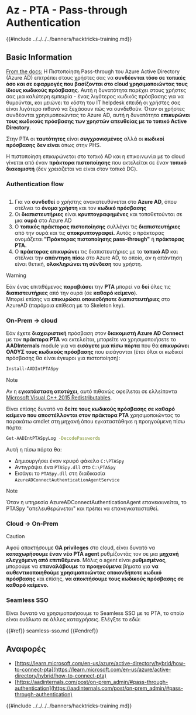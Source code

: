 # Az - PTA - Pass-through Authentication

{{#include ../../../../banners/hacktricks-training.md}}

## Basic Information

[From the docs:](https://learn.microsoft.com/en-us/entra/identity/hybrid/connect/how-to-connect-pta) Η Πιστοποίηση Pass-through του Azure Active Directory (Azure AD) επιτρέπει στους χρήστες σας να **συνδέονται τόσο σε τοπικές όσο και σε εφαρμογές που βασίζονται στο cloud χρησιμοποιώντας τους ίδιους κωδικούς πρόσβασης**. Αυτή η δυνατότητα παρέχει στους χρήστες σας μια καλύτερη εμπειρία - ένας λιγότερος κωδικός πρόσβασης για να θυμούνται, και μειώνει τα κόστη του IT helpdesk επειδή οι χρήστες σας είναι λιγότερο πιθανό να ξεχάσουν πώς να συνδεθούν. Όταν οι χρήστες συνδέονται χρησιμοποιώντας το Azure AD, αυτή η δυνατότητα **επικυρώνει τους κωδικούς πρόσβασης των χρηστών απευθείας με το τοπικό Active Directory**.

Στην PTA οι **ταυτότητες** είναι **συγχρονισμένες** αλλά οι **κωδικοί πρόσβασης** **δεν είναι** όπως στην PHS.

Η πιστοποίηση επικυρώνεται στο τοπικό AD και η επικοινωνία με το cloud γίνεται από έναν **πράκτορα πιστοποίησης** που εκτελείται σε έναν **τοπικό διακομιστή** (δεν χρειάζεται να είναι στον τοπικό DC).

### Authentication flow

<figure><img src="../../../../images/image (92).png" alt=""><figcaption></figcaption></figure>

1. Για να **συνδεθεί** ο χρήστης ανακατευθύνεται στο **Azure AD**, όπου στέλνει το **όνομα χρήστη** και τον **κωδικό πρόσβασης**
2. Οι **διαπιστευτήριες** είναι **κρυπτογραφημένες** και τοποθετούνται σε μια **ουρά** στο Azure AD
3. Ο **τοπικός πράκτορας πιστοποίησης** συλλέγει τις **διαπιστευτήριες** από την ουρά και τις **αποκρυπτογραφεί**. Αυτός ο πράκτορας ονομάζεται **"Πράκτορας πιστοποίησης pass-through"** ή **πράκτορας PTA.**
4. Ο **πράκτορας** **επικυρώνει** τις διαπιστευτήριες με το **τοπικό AD** και στέλνει την **απάντηση** **πίσω** στο Azure AD, το οποίο, αν η απάντηση είναι θετική, **ολοκληρώνει τη σύνδεση** του χρήστη.

> [!WARNING]
> Εάν ένας επιτιθέμενος **παραβιάσει** την **PTA** μπορεί να **δεί** όλες τις **διαπιστευτήριες** από την ουρά (σε **καθαρό κείμενο**).\
> Μπορεί επίσης να **επικυρώσει οποιεσδήποτε διαπιστευτήριες** στο AzureAD (παρόμοια επίθεση με το Skeleton key).

### On-Prem -> cloud

Εάν έχετε **διαχειριστική** πρόσβαση στον **διακομιστή Azure AD Connect** με τον **πράκτορα PTA** να εκτελείται, μπορείτε να χρησιμοποιήσετε το **AADInternals** module για να **εισάγετε μια πίσω πόρτα** που θα **επικυρώνει ΟΛΟΥΣ τους κωδικούς πρόσβασης** που εισάγονται (έτσι όλοι οι κωδικοί πρόσβασης θα είναι έγκυροι για πιστοποίηση):
```bash
Install-AADIntPTASpy
```
> [!NOTE]
> Αν η **εγκατάσταση αποτύχει**, αυτό πιθανώς οφείλεται σε ελλείποντα [Microsoft Visual C++ 2015 Redistributables](https://download.microsoft.com/download/6/A/A/6AA4EDFF-645B-48C5-81CC-ED5963AEAD48/vc_redist.x64.exe).

Είναι επίσης δυνατό να **δείτε τους κωδικούς πρόσβασης σε καθαρό κείμενο που αποστέλλονται στον πράκτορα PTA** χρησιμοποιώντας το παρακάτω cmdlet στη μηχανή όπου εγκαταστάθηκε η προηγούμενη πίσω πόρτα:
```bash
Get-AADIntPTASpyLog -DecodePasswords
```
Αυτή η πίσω πόρτα θα:

- Δημιουργήσει έναν κρυφό φάκελο `C:\PTASpy`
- Αντιγράψει ένα `PTASpy.dll` στο `C:\PTASpy`
- Εισάγει το `PTASpy.dll` στη διαδικασία `AzureADConnectAuthenticationAgentService`

> [!NOTE]
> Όταν η υπηρεσία AzureADConnectAuthenticationAgent επανεκκινείται, το PTASpy "απελευθερώνεται" και πρέπει να επανεγκατασταθεί.

### Cloud -> On-Prem

> [!CAUTION]
> Αφού αποκτήσουμε **GA privileges** στο cloud, είναι δυνατό να **καταχωρήσουμε έναν νέο PTA agent** ρυθμίζοντάς τον σε μια **μηχανή ελεγχόμενη από επιτιθέμενο**. Μόλις ο agent είναι **ρυθμισμένος**, μπορούμε να **επαναλάβουμε** τα **προηγούμενα** βήματα για **να αυθεντικοποιηθούμε χρησιμοποιώντας οποιονδήποτε κωδικό πρόσβασης** και επίσης, **να αποκτήσουμε τους κωδικούς πρόσβασης σε καθαρό κείμενο.**

### Seamless SSO

Είναι δυνατό να χρησιμοποιήσουμε το Seamless SSO με το PTA, το οποίο είναι ευάλωτο σε άλλες καταχρήσεις. Ελέγξτε το εδώ:

{{#ref}}
seamless-sso.md
{{#endref}}

## Αναφορές

- [https://learn.microsoft.com/en-us/azure/active-directory/hybrid/how-to-connect-pta](https://learn.microsoft.com/en-us/azure/active-directory/hybrid/how-to-connect-pta)
- [https://aadinternals.com/post/on-prem_admin/#pass-through-authentication](https://aadinternals.com/post/on-prem_admin/#pass-through-authentication)

{{#include ../../../../banners/hacktricks-training.md}}
